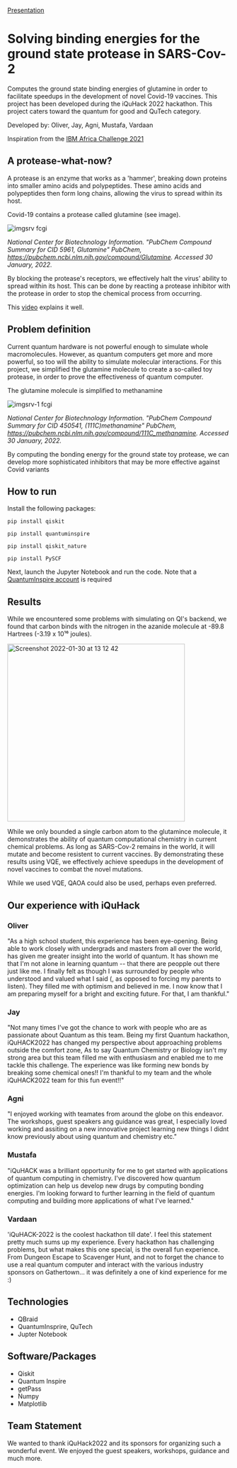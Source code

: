 [Presentation](https://docs.google.com/presentation/d/1nQ6jEULpBLEJL_xdE9jlFi61gCe786L6GbkFQqGCZh0/edit?usp=sharing)
# Solving binding energies for the ground state protease in SARS-Cov-2
Computes the ground state binding energies of glutamine in order to facilitate speedups in the development of novel Covid-19 vaccines. This project has been developed during the iQuHack 2022 hackathon. This project caters toward the quantum for good and QuTech category.

Developed by: Oliver, Jay, Agni, Mustafa, Vardaan

Inspiration from the [IBM Africa Challenge 2021](https://github.com/qiskit-community/ibm-quantum-challenge-africa-2021)

## A protease-what-now?

A protease is an enzyme that works as a 'hammer', breaking down proteins into smaller amino acids and polypeptides. These amino acids and polypeptides then form long chains, allowing the virus to spread within its host.

Covid-19 contains a protease called glutamine (see image).

![imgsrv fcgi](https://user-images.githubusercontent.com/78431611/151695110-292973a7-323c-4388-aeaa-1ee40cb041fe.png)

*National Center for Biotechnology Information. "PubChem Compound Summary for CID 5961, Glutamine" PubChem, https://pubchem.ncbi.nlm.nih.gov/compound/Glutamine. Accessed 30 January, 2022.*

By blocking the protease's receptors, we effectively halt the virus' ability to spread within its host. This can be done by reacting a protease inhibitor with the protease in order to stop the chemical process from occurring.

This [video](https://www.youtube.com/watch?v=WBYOfqlC8hQ) explains it well.

## Problem definition

Current quantum hardware is not powerful enough to simulate whole macromolecules. However, as quantum computers get more and more powerful, so too will the ability to simulate molecular interactions. For this project, we simplified the glutamine molecule to create a so-called toy protease, in order to prove the effectiveness of quantum computer.

The glutamine molecule is simplified to methanamine

![imgsrv-1 fcgi](https://user-images.githubusercontent.com/78431611/151696812-1dba07fd-bac0-4957-9196-ea9fd54ca044.png)

*National Center for Biotechnology Information. "PubChem Compound Summary for CID 450541, (111C)methanamine" PubChem, https://pubchem.ncbi.nlm.nih.gov/compound/111C_methanamine. Accessed 30 January, 2022.*

By computing the bonding energy for the ground state toy protease, we can develop more sophisticated inhibitors that may be more effective against Covid variants

## How to run

Install the following packages:
```
pip install qiskit
```
```
pip install quantuminspire
```
```
pip install qiskit_nature
```
```
pip install PySCF
```
Next, launch the Jupyter Notebook and run the code. Note that a [QuantumInspire account](https://www.quantum-inspire.com/account/create/) is required

## Results

While we encountered some problems with simulating on QI's backend, we found that carbon binds with the nitrogen in the azanide molecule at -89.8 Hartrees (-3.19 x 10¹⁶ joules). 

<img width="401" alt="Screenshot 2022-01-30 at 13 12 42" src="https://user-images.githubusercontent.com/78431611/151699135-a6aa5433-7428-4715-a553-7bf01a1f7979.png">

While we only bounded a single carbon atom to the glutamince molecule, it demonstrates the ability of quantum computational chemistry in current chemical problems. As long as SARS-Cov-2 remains in the world, it will mutate and become resistent to current vaccines. By demonstrating these results using VQE, we effectively achieve speedups in the development of novel vaccines to combat the novel mutations.

While we used VQE, QAOA could also be used, perhaps even preferred.

## Our experience with iQuHack

### Oliver
"As a high school student, this experience has been eye-opening. Being able to work closely with undergrads and masters from all over the world, has given me greater insight into the world of quantum. It has shown me that I'm not alone in learning quantum -- that there are peopple out there just like me. I finally felt as though I was surrounded by people who understood and valued what I said (, as opposed to forcing my parents to listen). They filled me with optimism and believed in me. I now know that I am preparing myself for a bright and exciting future. For that, I am thankful."

### Jay
"Not many times I've got the chance to work with people who are as passionate about Quantum as this team. Being my first Quantum hackathon, iQuHACK2022 has changed my perspective about approaching problems outside the comfort zone, As to say Quantum Chemistry or Biology isn't my strong area but this team filled me with enthusiasm and enabled me to me tackle this challenge. The experience was like forming new bonds by breaking some chemical ones!! I'm thankful to my team and the whole iQuHACK2022 team for this fun event!!"

### Agni
"I enjoyed working with teamates from around the globe on this endeavor. The workshops, guest speakers ang guidance was great, I especially loved working and assiting on a new innovative project learning new things I didnt know previously about using quantum and chemistry etc."

### Mustafa
"iQuHACK was a brilliant opportunity for me to get started with applications of quantum computing in chemistry. I've discovered how quantum optimization can help us develop new drugs by computing bonding energies. I'm looking forward to further learning in the field of quantum computing and building more applications of what I've learned."

### Vardaan
'iQuHACK-2022 is the coolest hackathon till date'. I feel this statement pretty much sums up my experience. Every hackathon has challenging problems, but what makes this one special, is the overall fun experience. From Dungeon Escape to Scavenger Hunt, and not to forget the chance to use a real quantum computer and interact with the various industry sponsors on Gathertown... it was definitely a one of kind experience for me :)

## Technologies
- QBraid
- QuantumInsprire, QuTech
- Jupter Notebook

## Software/Packages
- Qiskit
- Quantum Inspire
- getPass
- Numpy
- Matplotlib

## Team Statement
We wanted to thank iQuHack2022 and its sponsors for organizing such a wonderful event. We enjoyed the guest speakers, workshops, guidance and much more.
